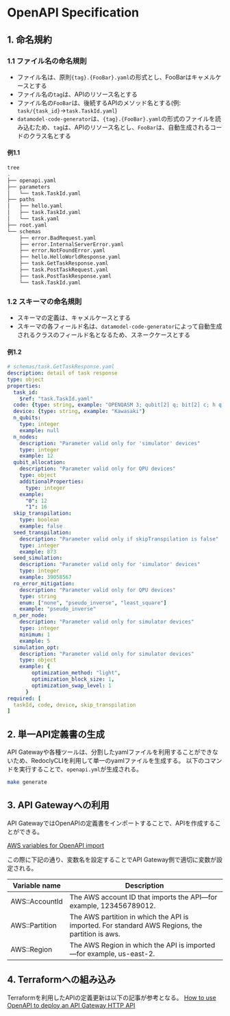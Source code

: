 # OpenAPI Specification

## 1. 命名規約

### 1.1 ファイル名の命名規則

- ファイル名は、原則`{tag}.{FooBar}.yaml`の形式とし、FooBarはキャメルケースとする
- ファイル名の`tag`は、APIのリソース名とする
- ファイル名の`FooBar`は、後続するAPIのメソッド名とする(例: `task/{task_id}`→`task.TaskId.yaml`)
- `datamodel-code-generator`は、`{tag}.{FooBar}.yaml`の形式のファイルを読み込むため、`tag`は、APIのリソース名とし、`FooBar`は、自動生成されるコードのクラス名とする

#### 例1.1

```bash
tree
.
├── openapi.yaml
├── parameters
│   └── task.TaskId.yaml
├── paths
│   ├── hello.yaml
│   ├── task.TaskId.yaml
│   └── task.yaml
├── root.yaml
└── schemas
    ├── error.BadRequest.yaml
    ├── error.InternalServerError.yaml
    ├── error.NotFoundError.yaml
    ├── hello.HelloWorldResponse.yaml
    ├── task.GetTaskResponse.yaml
    ├── task.PostTaskRequest.yaml
    ├── task.PostTaskResponse.yaml
    └── task.TaskId.yaml
```

### 1.2 スキーマの命名規則

- スキーマの定義は、キャメルケースとする
- スキーマの各フィールド名は、`datamodel-code-generator`によって自動生成されるクラスのフィールド名となるため、スネークケースとする

#### 例1.2

```yaml
# schemas/task.GetTaskResponse.yaml
description: detail of task response
type: object
properties:
  task_id:
    $ref: "task.TaskId.yaml"
  code: {type: string, example: "OPENQASM 3; qubit[2] q; bit[2] c; h q[0]; cnot q[0], q[1]; c = measure q;"}
  device: {type: string, example: "Kawasaki"}
  n_qubits:
    type: integer
    example: null
  n_nodes:
    description: "Parameter valid only for 'simulator' devices"
    type: integer
    example: 12
  qubit_allocation:
    description: "Parameter valid only for QPU devices"
    type: object
    additionalProperties:
      type: integer
    example:
      "0": 12
      "1": 16
  skip_transpilation:
    type: boolean
    example: false
  seed_transpilation:
    description: "Parameter valid only if skipTranspilation is false"
    type: integer
    example: 873
  seed_simulation:
    description: "Parameter valid only for 'simulator' devices"
    type: integer
    example: 39058567
  ro_error_mitigation:
    description: "Parameter valid only for QPU devices"
    type: string
    enum: ["none", "pseudo_inverse", "least_square"]
    example: "pseudo_inverse"
  n_per_node:
    description: "Parameter valid only for simulator devices"
    type: integer
    minimum: 1
    example: 5
  simulation_opt:
    description: "Parameter valid only for simulator devices"
    type: object
    example: {
        optimization_method: "light",
        optimization_block_size: 1,
        optimization_swap_level: 1
      }
required: [
  taskId, code, device, skip_transpilation
]

```

## 2. 単一API定義書の生成

API Gatewayや各種ツールは、分割したyamlファイルを利用することができないため、RedoclyCLIを利用して単一のyamlファイルを生成する。
以下のコマンドを実行することで、`openapi.yml`が生成される。

```bash
make generate
```

## 3. API Gatewayへの利用

API GatewayではOpenAPIの定義書をインポートすることで、APIを作成することができる。

[AWS variables for OpenAPI import](https://docs.aws.amazon.com/apigateway/latest/developerguide/import-api-aws-variables.html)

この際に下記の通り、変数名を設定することでAPI Gateway側で適切に変数が設定される。

| Variable name   | Description                                                                 |
|-----------------|-----------------------------------------------------------------------------|
| AWS::AccountId  | The AWS account ID that imports the API—for example, 123456789012.           |
| AWS::Partition  | The AWS partition in which the API is imported. For standard AWS Regions, the partition is aws. |
| AWS::Region     | The AWS Region in which the API is imported—for example, us-east-2.          |

## 4. Terraformへの組み込み

Terraformを利用したAPIの定義更新は以下の記事が参考となる。
[How to use OpenAPI to deploy an API Gateway HTTP API](https://advancedweb.hu/how-to-use-openapi-with-api-gateway-rest-apis/#request-validation)
